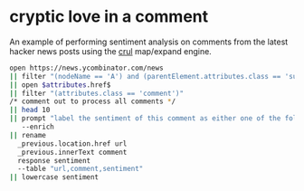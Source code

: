 # cryptic love in a comment
An example of performing sentiment analysis on comments from the latest hacker news posts using the [crul](https://crul.com) map/expand engine.

```bash
open https://news.ycombinator.com/news
|| filter "(nodeName == 'A') and (parentElement.attributes.class == 'subline')"
|| open $attributes.href$
|| filter "(attributes.class == 'comment')"
/* comment out to process all comments */
|| head 10
|| prompt "label the sentiment of this comment as either one of the following seductive, off-putting or neutral: $innerText$" 
   --enrich
|| rename
  _previous.location.href url
  _previous.innerText comment
  response sentiment
  --table "url,comment,sentiment"
|| lowercase sentiment
```
